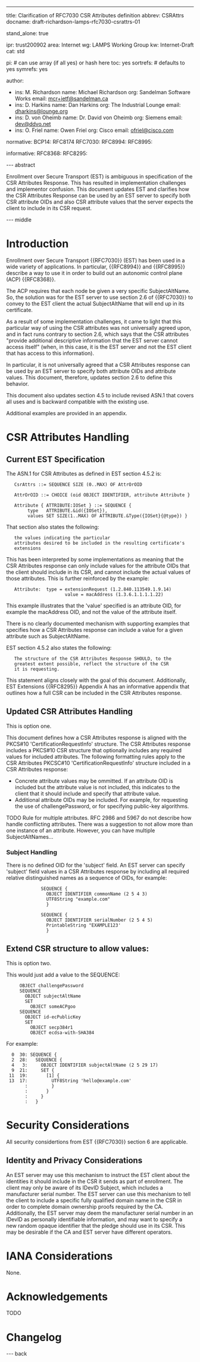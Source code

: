 ---
title: Clarification of RFC7030 CSR Attributes definition
abbrev: CSRAttrs
docname: draft-richardson-lamps-rfc7030-csrattrs-01

stand_alone: true

ipr: trust200902
area: Internet
wg: LAMPS Working Group
kw: Internet-Draft
cat: std

pi:    # can use array (if all yes) or hash here
  toc: yes
  sortrefs:   # defaults to yes
  symrefs: yes

author:
- ins: M. Richardson
  name: Michael Richardson
  org: Sandelman Software Works
  email: mcr+ietf@sandelman.ca
- ins: D. Harkins
  name: Dan Harkins
  org: The Industrial Lounge
  email: dharkins@lounge.org
- ins: D. von Oheimb
  name: Dr. David von Oheimb
  org: Siemens
  email: dev@ddvo.net
- ins: O. Friel
  name: Owen Friel
  org: Cisco
  email: ofriel@cisco.com

normative:
  BCP14: RFC8174
  RFC7030:
  RFC8994:
  RFC8995:

informative:
  RFC8368:
  RFC8295:

--- abstract

Enrollment over Secure Transport (EST) is ambiguous in specification of the CSR Attributes Response.
This has resulted in implementation challenges and implementor confusion.
This document updates EST and clarifies how the CSR Attributes Response can be used by an EST server to specify both CSR attribute OIDs and also CSR attribute values that the server expects the client to include in its CSR request.

--- middle

# Introduction

Enrollment over Secure Transport {{RFC7030}} (EST) has been used in a wide variety of applications.
In particular, {{RFC8994}} and {{RFC8995}} describe a way to use it in order to build out an autonomic control plane (ACP) {{RFC8368}}.

The ACP requires that each node be given a very specific SubjectAltName.
So, the solution was for the EST server to use section 2.6 of {{RFC7030}} to convey to the EST client the actual SubjectAltName that will end up in its certificate.

As a result of some implementation challenges, it came to light that this particular way of using the CSR attributes was not universally agreed upon, and in fact runs contrary to section 2.6, which says that the CSR attributes "provide additional descriptive information that the EST server cannot access itself" (when, in this case, it is the EST server and not the EST client that has access to this information).

In particular, it is not universally agreed that a CSR Attributes response can be used by an EST server to specify both attribute OIDs and attribute values. This document, therefore, updates section 2.6 to define this behavior.

This document also updates section 4.5 to include revised ASN.1 that covers all uses and is backward compatible with the existing use.

Additional examples are provided in an appendix.

# CSR Attributes Handling

## Current EST Specification

The ASN.1 for CSR Attributes as defined in EST section 4.5.2 is:

~~~
   CsrAttrs ::= SEQUENCE SIZE (0..MAX) OF AttrOrOID

   AttrOrOID ::= CHOICE (oid OBJECT IDENTIFIER, attribute Attribute }

   Attribute { ATTRIBUTE:IOSet } ::= SEQUENCE {
        type   ATTRIBUTE.&id({IOSet}),
        values SET SIZE(1..MAX) OF ATTRIBUTE.&Type({IOSet}{@type}) }
~~~

That section also states the following:

~~~
   the values indicating the particular
   attributes desired to be included in the resulting certificate's
   extensions
~~~

This has been interpreted by some implementations as meaning that the CSR Attributes response can only include values for the attribute OIDs that the client should include in its CSR, and cannot include the actual values of those attributes.
This is further reinforced by the example:

~~~
   Attribute:  type = extensionRequest (1.2.840.113549.1.9.14)
                      value = macAddress (1.3.6.1.1.1.1.22)
~~~

This example illustrates that the 'value' specified is an attribute OID, for example the macAddress OID, and not the value of the attribute itself.

There is no clearly documented mechanism with supporting examples that specifies how a CSR Attributes response can include a value for a given attribute such as SubjectAltName.

EST section 4.5.2 also states the following:

~~~
   The structure of the CSR Attributes Response SHOULD, to the
   greatest extent possible, reflect the structure of the CSR
   it is requesting.
~~~

This statement aligns closely with the goal of this document.
Additionally, EST Extensions {{RFC8295}} Appendix A has an informative appendix that outlines how a full CSR can be included in the CSR Attributes response.

## Updated CSR Attributes Handling

This is option one.

This document defines how a CSR Attributes response is aligned with the PKCS#10 'CertificationRequestInfo' structure. The CSR Attributes response includes a PKCS#10 CSR structure that optionally includes any required values for included attributes. The following formatting rules apply to the CSR Attributes PKCSC#10 'CertificationRequestInfo' structure included in a CSR Attributes response:

- Concrete attribute values may be ommitted. If an attribute OID is included but the attribute value is not included, this indicates to the client that it should include and specify that attribute value.
- Additional attribute OIDs may be included. For example, for requesting the use of challengePassword, or for specifying public-key algorithms.

TODO Rule for multiple attributes.
RFC 2986 and 5967 do not describe how handle conflicting attributes.
There was a suggestion to not allow more than one instance of an attribute.
However, you can have multiple SubjectAltNames...

### Subject Handling

There is no defined OID for the 'subject' field. An EST server can specify 'subject' field values in a CSR Attributes response by including all required relative distinguished names as a sequence of OIDs, for example:

~~~
             SEQUENCE {
               OBJECT IDENTIFIER commonName (2 5 4 3)
               UTF8String "example.com"
               }

             SEQUENCE {
               OBJECT IDENTIFIER serialNumber (2 5 4 5)
               PrintableString "EXAMPLE123'
               }

~~~

## Extend CSR structure to allow values:

This is option two.

This would just add a value to the SEQUENCE:

~~~~
     OBJECT challengePassword
     SEQUENCE
       OBJECT subjectAltName
       SET
         OBJECT someACPgoo
     SEQUENCE
       OBJECT id-ecPublicKey
       SET
         OBJECT secp384r1
         OBJECT ecdsa-with-SHA384
~~~~

For example:

~~~~
  0  30: SEQUENCE {
  2  28:   SEQUENCE {
  4   3:     OBJECT IDENTIFIER subjectAltName (2 5 29 17)
  9  21:     SET {
 11  19:       [1] {
 13  17:         UTF8String 'hello@example.com'
       :         }
       :       }
       :     }
       :   }
~~~~


# Security Considerations

All security considertions from EST {{RFC7030}} section 6 are applicable.

## Identity and Privacy Considerations

An EST server may use this mechanism to instruct the EST client about the identities it should include in the CSR it sends as part of enrollment.
The client may only be aware of its IDevID Subject, which includes a manufacturer serial number.
The EST server can use this mechanism to tell the client to include a specific fully qualified domain name in the CSR in order to complete domain ownership proofs required by the CA.
Additionally, the EST server may deem the manufacturer serial number in an IDevID as personally identifiable information, and may want to specify a new random opaque identifier that the pledge should use in its CSR.
This may be desirable if the CA and EST server have different operators.

# IANA Considerations

None.

# Acknowledgements

TODO

# Changelog


--- back

